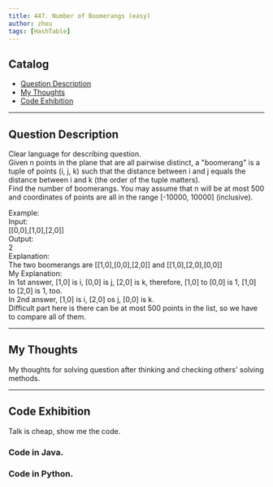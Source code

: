 ```yaml
---
title: 447. Number of Boomerangs (easy)                
author: zhou      
tags: [HashTable]          
---
```


       

## Catalog  
+ [Question Description](#partI)
+ [My Thoughts](#partII)
+ [Code Exhibition](#partIII)

----------------------------------

## Question Description
Clear language for describing question.    
Given n points in the plane that are all pairwise distinct, a "boomerang" is a tuple of points (i, j, k) such that the distance between i and j equals the distance between i and k (the order of the tuple matters).     
Find the number of boomerangs. You may assume that n will be at most 500 and coordinates of points are all in the range [-10000, 10000] (inclusive).     

Example:   
Input:   
[[0,0],[1,0],[2,0]]    
Output:   
2    
Explanation:    
The two boomerangs are [[1,0],[0,0],[2,0]] and [[1,0],[2,0],[0,0]]     
My Explanation:    
In 1st answer, [1,0] is i, [0,0] is j, [2,0] is k, therefore, [1,0] to [0,0] is 1, [1,0] to [2,0] is 1, too.      
In 2nd answer, [1,0] is i, [2,0] os j, [0,0] is k.     
Difficult part here is there can be at most 500 points in the list, so we have to compare all of them.    


----------------------------------

## My Thoughts
My thoughts for solving question after thinking and checking others' solving methods.        








----------------------------------

## Code Exhibition
Talk is cheap, show me the code.    
### Code in Java.     



### Code in Python.   



